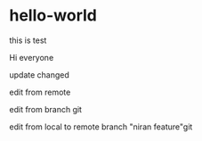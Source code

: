 # hello-world
this is test

Hi everyone

update changed

edit from remote

edit from branch git

edit from local to remote branch "niran feature"git 
